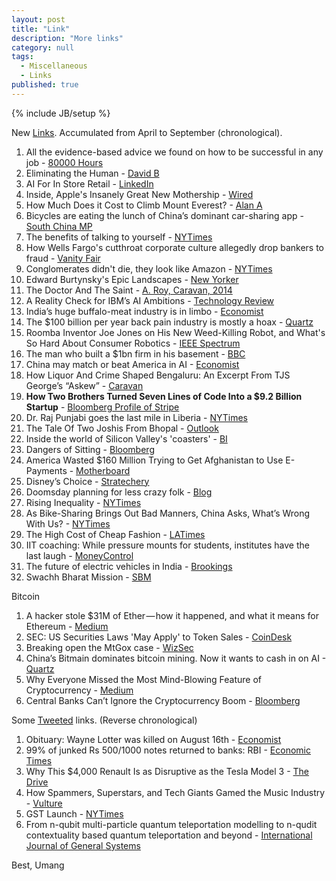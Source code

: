 ```yaml
---
layout: post
title: "Link"
description: "More links"
category: null
tags: 
  - Miscellaneous
  - Links
published: true
---
```

 
{% include JB/setup %}

<p>
New <a href="http://umangsaini.in/tags/#Links-ref">Links</a>. Accumulated from April to September (chronological).
</p>

1. All the evidence-based advice we found on how to be successful in any job - [80000 Hours](https://80000hours.org/career-guide/how-to-be-successful/)
2. Eliminating the Human - [David B](http://davidbyrne.com/journal/eliminating-the-human)
3. AI For In Store Retail - [LinkedIn](https://www.linkedin.com/pulse/ai-in-store-retail-when-you-dont-know-enough-customer-srini-rajam/)
4. Inside, Apple's Insanely Great New Mothership - [Wired](https://www.wired.com/2017/05/apple-park-new-silicon-valley-campus/)
5. How Much Does it Cost to Climb Mount Everest? - [Alan A](http://www.alanarnette.com/blog/2016/12/18/how-much-does-it-cost-to-climb-mount-everest/)
6. Bicycles are eating the lunch of China’s dominant car-sharing app - [South China MP](http://www.scmp.com/business/article/2095975/bicycles-are-eating-lunch-chinas-dominant-car-sharing-app)
7. The benefits of talking to yourself - [NYTimes](https://www.nytimes.com/2017/06/08/smarter-living/benefits-of-talking-to-yourself-self-talk.html)
8. How Wells Fargo's cutthroat corporate culture allegedly drop bankers to fraud - [Vanity Fair](https://www.vanityfair.com/news/2017/05/wells-fargo-corporate-culture-fraud)
9. Conglomerates didn't die, they look like Amazon - [NYTimes](https://www.nytimes.com/2017/06/19/business/dealbook/amazon-conglomerate.html)
10. Edward Burtynsky's Epic Landscapes - [New Yorker](https://www.newyorker.com/magazine/2016/12/19/edward-burtynskys-epic-landscapes)
11. The Doctor And The Saint - [A. Roy, Caravan, 2014](http://www.caravanmagazine.in/essay/doctor-and-saint)
12. A Reality Check for IBM’s AI Ambitions - [Technology Review](https://www.technologyreview.com/s/607965/a-reality-check-for-ibms-ai-ambitions/)
13. India’s huge buffalo-meat industry is in limbo - [Economist](https://www.economist.com/news/business/21723859-countrys-slaughterhouses-are-envy-rich-world-indias-huge-buffalo-meat-industry)
14. The $100 billion per year back pain industry is mostly a hoax - [Quartz](https://qz.com/1010259/the-100-billion-per-year-back-pain-industry-is-mostly-a-hoax/)
15. Roomba Inventor Joe Jones on His New Weed-Killing Robot, and What's So Hard About Consumer Robotics - [IEEE Spectrum](https://spectrum.ieee.org/automaton/robotics/home-robots/roomba-inventor-joe-jones-on-weed-killing-robot)
16. The man who built a $1bn firm in his basement - [BBC](http://www.bbc.com/news/business-40504764)
17. China may match or beat America in AI - [Economist](https://www.economist.com/news/business/21725018-its-deep-pool-data-may-let-it-lead-artificial-intelligence-china-may-match-or-beat-america)
18. How Liquor And Crime Shaped Bengaluru: An Excerpt From TJS George’s “Askew” - [Caravan](http://www.caravanmagazine.in/vantage/liquor-crime-bengaluru-tjs-george)
19. **How Two Brothers Turned Seven Lines of Code Into a $9.2 Billion Startup** - [Bloomberg Profile of Stripe](https://www.bloomberg.com/news/features/2017-08-01/how-two-brothers-turned-seven-lines-of-code-into-a-9-2-billion-startup)
20. Dr. Raj Punjabi goes the last mile in Liberia - [NYTimes](https://www.nytimes.com/2017/07/31/health/raj-panjabi-last-mile-health-liberia.html)
21. The Tale Of Two Joshis From Bhopal - [Outlook](https://www.outlookindia.com/website/story/the-tale-of-two-joshis-from-bhopal/293206)
22. Inside the world of Silicon Valley's 'coasters' - [BI](http://www.businessinsider.in/Inside-the-world-of-Silicon-Valleys-coasters-the-millionaire-engineers-who-get-paid-gobs-of-money-and-barely-work/articleshow/59942927.cms)
23. Dangers of Sitting - [Bloomberg](https://www.bloomberg.com/quicktake/dangers-of-sitting)
24. America Wasted $160 Million Trying to Get Afghanistan to Use E-Payments - [Motherboard](https://motherboard.vice.com/en_us/article/8xx54b/america-wasted-dollar160-million-trying-to-get-afghanistan-to-use-e-payments)
25. Disney’s Choice - [Stratechery](https://stratechery.com/2017/disneys-choice/)
26. Doomsday planning for less crazy folk - [Blog](http://lcamtuf.coredump.cx/prep/)
27. Rising Inequality - [NYTimes](https://www.nytimes.com/2017/09/03/upshot/to-understand-rising-inequality-consider-the-janitors-at-two-top-companies-then-and-now.html)
28. As Bike-Sharing Brings Out Bad Manners, China Asks, What’s Wrong With Us? - [NYTimes](https://www.nytimes.com/2017/09/02/world/asia/china-beijing-dockless-bike-share.html)
29. The High Cost of Cheap Fashion - [LATimes](http://www.latimes.com/projects/la-fi-forever-21-factory-workers/)
30. IIT coaching: While pressure mounts for students, institutes have the last laugh - [MoneyControl](http://www.moneycontrol.com/news/business/economy/iit-coaching-while-pressure-mounts-for-students-institutes-have-the-last-laugh-2363925.html)
31. The future of electric vehicles in India - [Brookings](https://www.brookings.edu/opinions/the-future-of-electric-vehicles-in-india/)
32. Swachh Bharat Mission - [SBM](http://sbm.gov.in/sbmdashboard/Default.aspx)


Bitcoin
1. A hacker stole $31M of Ether — how it happened, and what it means for Ethereum - [Medium](https://medium.freecodecamp.org/a-hacker-stole-31m-of-ether-how-it-happened-and-what-it-means-for-ethereum-9e5dc29e33ce)
2. SEC: US Securities Laws 'May Apply' to Token Sales - [CoinDesk](https://www.coindesk.com/securities-exchange-commission-us-securities-laws-may-apply-token-sales/)
3. Breaking open the MtGox case - [WizSec](http://blog.wizsec.jp/2017/07/breaking-open-mtgox-1.html)
4. China’s Bitmain dominates bitcoin mining. Now it wants to cash in on AI - [Quartz](https://qz.com/1053799/chinas-bitmain-dominates-bitcoin-mining-now-it-wants-to-cash-in-on-artificial-intelligence/) 
5. Why Everyone Missed the Most Mind-Blowing Feature of Cryptocurrency - [Medium](https://hackernoon.com/why-everyone-missed-the-most-mind-blowing-feature-of-cryptocurrency-860c3f25f1fb)
6. Central Banks Can’t Ignore the Cryptocurrency Boom - [Bloomberg](https://www.bloomberg.com/news/articles/2017-08-30/cryptocurrencies-are-new-barbarians-at-the-gate-of-central-banks)


Some [Tweeted](https://twitter.com/poloolop) links. (Reverse chronological)

1. Obituary: Wayne Lotter was killed on August 16th - [Economist](https://www.economist.com/news/obituary/21727875-fighter-tanzanias-elephants-was-51-obituary-wayne-lotter-was-killed-august-16th)
2. 99% of junked Rs 500/1000 notes returned to banks: RBI - [Economic Times](http://economictimes.indiatimes.com/news/economy/indicators/almost-all-denotified-notes-back-in-the-system-says-rbi-data/articleshow/60293610.cms)
3. Why This $4,000 Renault Is as Disruptive as the Tesla Model 3 - [The Drive](http://www.thedrive.com/new-cars/12579/why-this-4000-renault-is-as-disruptive-as-the-tesla-model-3?xid=twittershare)
4. How Spammers, Superstars, and Tech Giants Gamed the Music Industry - [Vulture](http://www.vulture.com/2017/07/streaming-music-cheat-codes.html)
5. GST Launch - [NYTimes](https://www.nytimes.com/2017/06/30/world/asia/india-tax-narendra-modi.html)
6. From n-qubit multi-particle quantum teleportation modelling to n-qudit contextuality based quantum teleportation and beyond - [International Journal of General Systems](http://www.tandfonline.com/doi/abs/10.1080/03081079.2017.1308361?journalCode=ggen20)

Best, Umang

